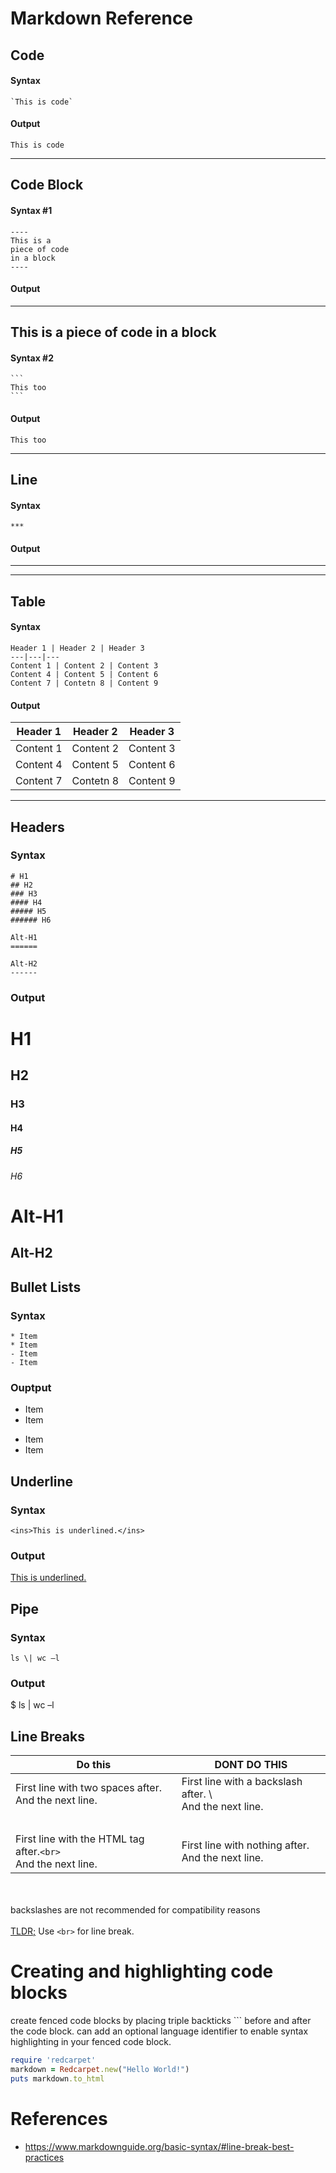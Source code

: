# Markdown Reference

## Code

#### Syntax 

    `This is code`

#### Output

`This is code`

***

## Code Block

#### Syntax #1

    ----
    This is a 
    piece of code 
    in a block
    ----

#### Output

----
This is a 
piece of code 
in a block
----

#### Syntax #2

    ```
    This too
    ```

#### Output

```
This too
```

***

## Line

#### Syntax
    ***

#### Output
***

***

## Table

#### Syntax

    Header 1 | Header 2 | Header 3
    ---|---|---
    Content 1 | Content 2 | Content 3
    Content 4 | Content 5 | Content 6
    Content 7 | Contetn 8 | Content 9

#### Output

Header 1 | Header 2 | Header 3
---|---|---
Content 1 | Content 2 | Content 3
Content 4 | Content 5 | Content 6
Content 7 | Contetn 8 | Content 9

***

## Headers

### Syntax
    # H1
    ## H2
    ### H3
    #### H4
    ##### H5
    ###### H6

    Alt-H1
    ======

    Alt-H2
    ------

### Output

# H1
## H2
### H3
#### H4
##### H5
###### H6

Alt-H1
======

Alt-H2
------

## Bullet Lists

### Syntax
    * Item
    * Item
    - Item
    - Item

### Ouptput
* Item
* Item
- Item
- Item

## Underline

### Syntax
    <ins>This is underlined.</ins>

### Output
<ins>This is underlined.</ins>



## Pipe

### Syntax
    ls \| wc –l

### Output
$ ls \| wc –l

## Line Breaks

Do this | DONT DO THIS
--- | ---
First line with two spaces after.  <br>And the next line. | First line with a backslash after. \ <br> And the next line.
&nbsp; | &nbsp; 
First line with the HTML tag after.`<br>`<br>And the next line. | First line with nothing after.<br> And the next line.
<br><br>
backslashes are not recommended for compatibility reasons
<br><br>
<ins>TLDR;</ins> Use `<br>` for line break.


# Creating and highlighting code blocks

create fenced code blocks by placing triple backticks ``` before and after the code block. can add an optional language identifier to enable syntax highlighting in your fenced code block.

```ruby
require 'redcarpet'
markdown = Redcarpet.new("Hello World!")
puts markdown.to_html
```


# References
* https://www.markdownguide.org/basic-syntax/#line-break-best-practices